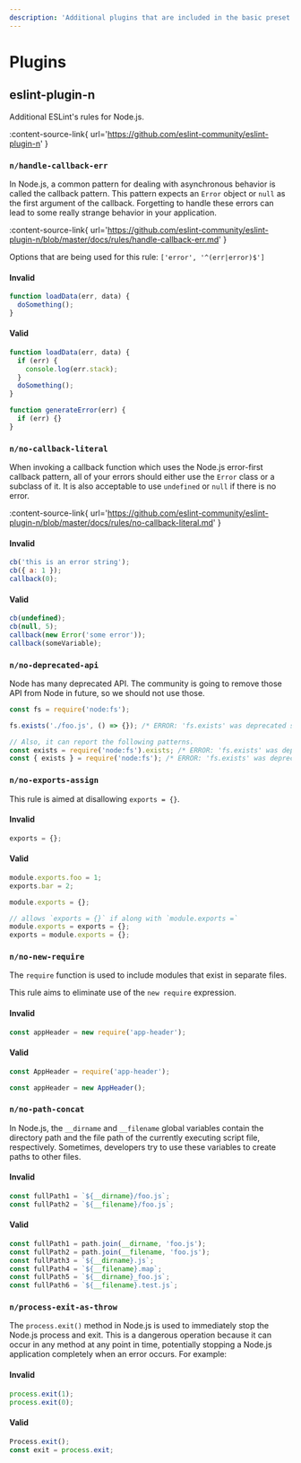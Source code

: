 ```yaml
---
description: 'Additional plugins that are included in the basic preset.'
---
```


# Plugins

## eslint-plugin-n

Additional ESLint's rules for Node.js.

:content-source-link{ url='https://github.com/eslint-community/eslint-plugin-n' }

### `n/handle-callback-err`

In Node.js, a common pattern for dealing with asynchronous behavior is called the callback pattern.
This pattern expects an `Error` object or `null` as the first argument of the callback.
Forgetting to handle these errors can lead to some really strange behavior in your application.

:content-source-link{ url='https://github.com/eslint-community/eslint-plugin-n/blob/master/docs/rules/handle-callback-err.md' }

Options that are being used for this rule:
`['error', '^(err|error)$']`

#### Invalid

```js invalid
function loadData(err, data) {
  doSomething();
}
```

#### Valid

```js valid
function loadData(err, data) {
  if (err) {
    console.log(err.stack);
  }
  doSomething();
}

function generateError(err) {
  if (err) {}
}
```

### `n/no-callback-literal`

When invoking a callback function which uses the Node.js error-first callback pattern, all of your errors should either use the `Error` class or a subclass of it. It is also acceptable to use `undefined` or `null` if there is no error.

:content-source-link{ url='https://github.com/eslint-community/eslint-plugin-n/blob/master/docs/rules/no-callback-literal.md' }

#### Invalid

```js
cb('this is an error string');
cb({ a: 1 });
callback(0);
```

#### Valid

```js
cb(undefined);
cb(null, 5);
callback(new Error('some error'));
callback(someVariable);
```

### `n/no-deprecated-api`

Node has many deprecated API.
The community is going to remove those API from Node in future, so we should not use those.

```js invalid
const fs = require('node:fs');

fs.exists('./foo.js', () => {}); /* ERROR: 'fs.exists' was deprecated since v4. Use 'fs.stat()' or 'fs.access()' instead. */

// Also, it can report the following patterns.
const exists = require('node:fs').exists; /* ERROR: 'fs.exists' was deprecated since v4. Use 'fs.stat()' or 'fs.access()' instead. */
const { exists } = require('node:fs'); /* ERROR: 'fs.exists' was deprecated since v4. Use 'fs.stat()' or 'fs.access()' instead. */
```

### `n/no-exports-assign`

This rule is aimed at disallowing `exports = {}`.

#### Invalid

```js invalid
exports = {};
```

#### Valid

```js valid
module.exports.foo = 1;
exports.bar = 2;

module.exports = {};

// allows `exports = {}` if along with `module.exports =`
module.exports = exports = {};
exports = module.exports = {};
```

### `n/no-new-require`

The `require` function is used to include modules that exist in separate files.

This rule aims to eliminate use of the `new require` expression.

#### Invalid

```js invalid
const appHeader = new require('app-header');
```

#### Valid

```js valid
const AppHeader = require('app-header');

const appHeader = new AppHeader();
```


### `n/no-path-concat`

In Node.js, the `__dirname` and `__filename` global variables contain the directory path and the file path of the currently executing script file, respectively. Sometimes, developers try to use these variables to create paths to other files.

#### Invalid

```js invalid
const fullPath1 = `${__dirname}/foo.js`;
const fullPath2 = `${__filename}/foo.js`;
```

#### Valid

```js valid
const fullPath1 = path.join(__dirname, 'foo.js');
const fullPath2 = path.join(__filename, 'foo.js');
const fullPath3 = `${__dirname}.js`;
const fullPath4 = `${__filename}.map`;
const fullPath5 = `${__dirname}_foo.js`;
const fullPath6 = `${__filename}.test.js`;
```

### `n/process-exit-as-throw`

The `process.exit()` method in Node.js is used to immediately stop the Node.js process and exit. This is a dangerous operation because it can occur in any method at any point in time, potentially stopping a Node.js application completely when an error occurs. For example:


#### Invalid

```js invalid
process.exit(1);
process.exit(0);
```

#### Valid

```js valid
Process.exit();
const exit = process.exit;
```
